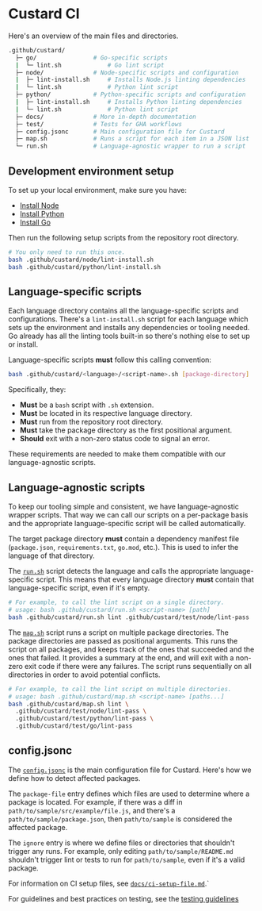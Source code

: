 # Custard CI

Here's an overview of the main files and directories.

```sh
.github/custard/
  ├─ go/                # Go-specific scripts
  |  └─ lint.sh             # Go lint script
  ├─ node/              # Node-specific scripts and configuration
  |  ├─ lint-install.sh     # Installs Node.js linting dependencies
  |  └─ lint.sh             # Python lint script
  ├─ python/            # Python-specific scripts and configuration
  |  ├─ lint-install.sh     # Installs Python linting dependencies
  |  └─ lint.sh             # Python lint script
  ├─ docs/              # More in-depth documentation
  ├─ test/              # Tests for GHA workflows
  ├─ config.jsonc       # Main configuration file for Custard
  ├─ map.sh             # Runs a script for each item in a JSON list
  └─ run.sh             # Language-agnostic wrapper to run a script
```

## Development environment setup

To set up your local environment, make sure you have:
* [Install Node](https://cloud.google.com/nodejs/docs/setup)
* [Install Python](https://cloud.google.com/python/docs/setup)
* [Install Go](https://cloud.google.com/go/docs/setup)

Then run the following setup scripts from the repository root directory.

```sh
# You only need to run this once.
bash .github/custard/node/lint-install.sh
bash .github/custard/python/lint-install.sh
```

## Language-specific scripts

Each language directory contains all the language-specific scripts and configurations.
There's a `lint-install.sh` script for each language which sets up the environment and installs any dependencies or tooling needed.
Go already has all the linting tools built-in so there's nothing else to set up or install.

Language-specific scripts **must** follow this calling convention:

```sh
bash .github/custard/<language>/<script-name>.sh [package-directory]
```

Specifically, they:
* **Must** be a `bash` script with `.sh` extension.
* **Must** be located in its respective language directory.
* **Must** run from the repository root directory.
* **Must** take the package directory as the first positional argument.
* **Should** exit with a non-zero status code to signal an error.

These requirements are needed to make them compatible with our language-agnostic scripts.

## Language-agnostic scripts

To keep our tooling simple and consistent, we have language-agnostic wrapper scripts.
That way we can call our scripts on a per-package basis and the appropriate language-specific script will be called automatically.

The target package directory **must** contain a dependency manifest file (`package.json`, `requirements.txt`, `go.mod`, etc.).
This is used to infer the language of that directory.

The [`run.sh`](run.sh) script detects the language and calls the appropriate language-specific script.
This means that every language directory **must** contain that language-specific script, even if it's empty.

```sh
# For example, to call the lint script on a single directory.
# usage: bash .github/custard/run.sh <script-name> [path]
bash .github/custard/run.sh lint .github/custard/test/node/lint-pass
```

The [`map.sh`](map.sh) script runs a script on multiple package directories.
The package directories are passed as positional arguments.
This runs the script on all packages, and keeps track of the ones that succeeded and the ones that failed.
It provides a summary at the end, and will exit with a non-zero exit code if there were any failures.
The script runs sequentially on all directories in order to avoid potential conflicts.

```sh
# For example, to call the lint script on multiple directories.
# usage: bash .github/custard/map.sh <script-name> [paths...]
bash .github/custard/map.sh lint \
  .github/custard/test/node/lint-pass \
  .github/custard/test/python/lint-pass \
  .github/custard/test/go/lint-pass
```

## config.jsonc

The [`config.jsonc`](config.jsonc) is the main configuration file for Custard.
Here's how we define how to detect affected packages.

The `package-file` entry defines which files are used to determine where a package is located.
For example, if there was a diff in `path/to/sample/src/example/file.js`, and there's a `path/to/sample/package.json`, then `path/to/sample` is considered the affected package.

The `ignore` entry is where we define files or directories that shouldn't trigger any runs.
For example, only editing `path/to/sample/README.md` shouldn't trigger lint or tests to run for `path/to/sample`, even if it's a valid package.

For information on CI setup files, see [`docs/ci-setup-file.md`](docs/ci-setup-file.md).`

For guidelines and best practices on testing, see the
[testing guidelines](https://github.com/GoogleCloudPlatform/cloud-samples-tools/blob/main/docs/testing-guidelines.md)
